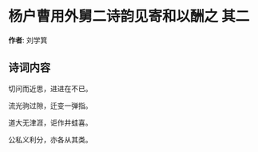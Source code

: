 # 杨户曹用外舅二诗韵见寄和以酬之  其二

**作者**: 刘学箕

## 诗词内容

切问而近思，进进在不已。

流光驹过隙，迁变一弹指。

道大无津涯，讵作井蛙喜。

公私义利分，亦各从其类。

